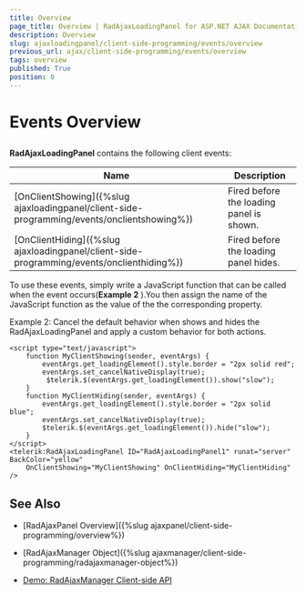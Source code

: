 ```yaml
---
title: Overview
page_title: Overview | RadAjaxLoadingPanel for ASP.NET AJAX Documentation
description: Overview
slug: ajaxloadingpanel/client-side-programming/events/overview
previous_url: ajax/client-side-programming/events/overview
tags: overview
published: True
position: 0
---
```


# Events Overview

## 

**RadAjaxLoadingPanel** contains the following client events:


| Name | Description |
| ------ | ------ |
|[OnClientShowing]({%slug ajaxloadingpanel/client-side-programming/events/onclientshowing%})|Fired before the loading panel is shown.|
|[OnClientHiding]({%slug ajaxloadingpanel/client-side-programming/events/onclienthiding%})|Fired before the loading panel hides.|

To use these events, simply write a JavaScript function that can be called when the event occurs(**Example 2** ).You then assign the name of the JavaScript function as the value of the the corresponding property.

Example 2: Cancel the default behavior when shows and hides the RadAjaxLoadingPanel and apply a custom behavior for both actions.

````ASP.NET
<script type="text/javascript">
	function MyClientShowing(sender, eventArgs) {
	    eventArgs.get_loadingElement().style.border = "2px solid red";
	    eventArgs.set_cancelNativeDisplay(true);
	     $telerik.$(eventArgs.get_loadingElement()).show("slow");
	}
	function MyClientHiding(sender, eventArgs) {
	    eventArgs.get_loadingElement().style.border = "2px solid blue";
	    eventArgs.set_cancelNativeDisplay(true);
	    $telerik.$(eventArgs.get_loadingElement()).hide("slow");
	}
</script>
<telerik:RadAjaxLoadingPanel ID="RadAjaxLoadingPanel1" runat="server" BackColor="yellow"
	OnClientShowing="MyClientShowing" OnClientHiding="MyClientHiding" />
````



## See Also

 * [RadAjaxPanel Overview]({%slug ajaxpanel/client-side-programming/overview%})

 * [RadAjaxManager Object]({%slug ajaxmanager/client-side-programming/radajaxmanager-object%})

 * [Demo: RadAjaxManager Client-side API](https://demos.telerik.com/aspnet-ajax/ajax/examples/manager/clientsideapi/defaultcs.aspx)
